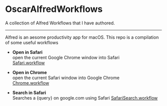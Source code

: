 # OscarAlfredWorkflows
A collection of Alfred Workflows that I have authored. 

----

Alfred is an aesome productivity app for macOS.
This repo is a compilation of some useful workflows

- **Open in Safari**  
open the current Google Chrome window into Safari  
[Safari.workflow](https://github.com/oscarmorrison/OscarAlfredWorkflows/blob/master/Open%20in%20Safari.alfredworkflow)

- **Open in Chrome**  
open the current Safari window into Google Chrome  
[Chrome.workflow](https://github.com/oscarmorrison/OscarAlfredWorkflows/blob/master/Open%20in%20Chrome.alfredworkflow)

- **Search in Safari**  
Searches a {query} on google.com using Safari
[SafariSearch.workflow](https://github.com/oscarmorrison/OscarAlfredWorkflows/blob/master/Search%20in%20Safari.alfredworkflow)
